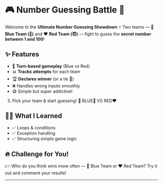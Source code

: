 # 🎮 Number Guessing Battle 🔢

Welcome to the **Ultimate Number Guessing Showdown** ⚡
Two teams — 💙 **Blue Team (🤖)** and ❤️ **Red Team (😈)** — fight to guess the **secret number between 1 and 100**!

## ✨ Features

* 🔄 **Turn-based gameplay** (Blue vs Red)
* 📊 **Tracks attempts** for each team
* 🏆 **Declares winner** (or a tie 🤝)
* ❌ Handles wrong inputs smoothly
* 😅 Simple but super addictive!

3. Pick your team & start guessing! 🎯
BLUE💙 VS RED❤️

## 🧑‍💻 What I Learned

* ✅ Loops & conditions
* ✅ Exception handling
* ✅ Structuring simple game logic

## 🔥 Challenge for You!

👉 Who do you think wins more often — 💙 Blue Team or ❤️ Red Team? Try it out and comment your results!

---


